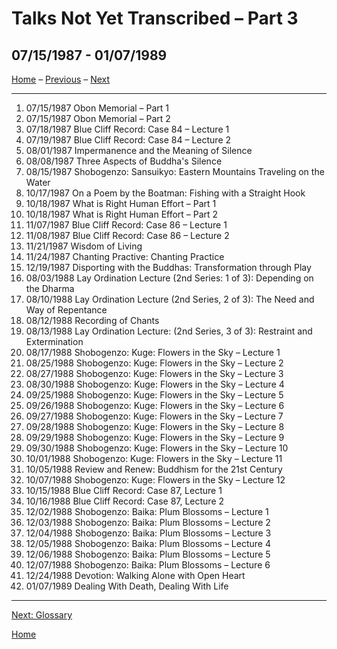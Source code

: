 <a name="0"></a>
# Talks Not Yet Transcribed – Part 3
## 07/15/1987 - 01/07/1989

[Home](index#talks-2) – [Previous](1987-06-27-A-B-and-C-Worlds#0) – [Next](glossary#0)

---
1. 07/15/1987	Obon Memorial – Part 1	
1. 07/15/1987	Obon Memorial – Part 2	
1. 07/18/1987	Blue Cliff Record: Case 84 – Lecture 1
1. 07/19/1987	Blue Cliff Record: Case 84 – Lecture 2
1. 08/01/1987	Impermanence and the Meaning of Silence	
1. 08/08/1987	Three Aspects of Buddha's Silence	
1. 08/15/1987	Shobogenzo: Sansuikyo: Eastern Mountains Traveling on the Water	
1. 10/17/1987	On a Poem by the Boatman: Fishing with a Straight Hook	
1. 10/18/1987	What is Right Human Effort – Part 1
1. 10/18/1987	What is Right Human Effort – Part 2
1. 11/07/1987	Blue Cliff Record: Case 86 – Lecture 1
1. 11/08/1987	Blue Cliff Record: Case 86 – Lecture 2
1. 11/21/1987	Wisdom of Living	
1. 11/24/1987	Chanting Practive: Chanting Practice	
1. 12/19/1987	Disporting with the Buddhas: Transformation through Play	
1. 08/03/1988	Lay Ordination Lecture (2nd Series: 1 of 3): Depending on the Dharma	
1. 08/10/1988	Lay Ordination Lecture (2nd Series, 2 of 3): The Need and Way of Repentance	
1. 08/12/1988	Recording of Chants	
1. 08/13/1988	Lay Ordination Lecture: (2nd Series, 3 of 3): Restraint and Extermination	
1. 08/17/1988	Shobogenzo: Kuge: Flowers in the Sky – Lecture 1
1. 08/25/1988	Shobogenzo: Kuge: Flowers in the Sky – Lecture 2	
1. 08/27/1988	Shobogenzo: Kuge: Flowers in the Sky – Lecture 3	
1. 08/30/1988	Shobogenzo: Kuge: Flowers in the Sky – Lecture 4	
1. 09/25/1988	Shobogenzo: Kuge: Flowers in the Sky – Lecture 5	
1. 09/26/1988	Shobogenzo: Kuge: Flowers in the Sky – Lecture 6	
1. 09/27/1988	Shobogenzo: Kuge: Flowers in the Sky – Lecture 7	
1. 09/28/1988	Shobogenzo: Kuge: Flowers in the Sky – Lecture 8	
1. 09/29/1988	Shobogenzo: Kuge: Flowers in the Sky – Lecture 9	
1. 09/30/1988	Shobogenzo: Kuge: Flowers in the Sky – Lecture 10	
1. 10/01/1988	Shobogenzo: Kuge: Flowers in the Sky – Lecture 11
1. 10/05/1988	Review and Renew: Buddhism for the 21st Century	
1. 10/07/1988	Shobogenzo: Kuge: Flowers in the Sky – Lecture 12	
1. 10/15/1988	Blue Cliff Record: Case 87, Lecture 1	
1. 10/16/1988	Blue Cliff Record: Case 87, Lecture 2
1. 12/02/1988	Shobogenzo: Baika: Plum Blossoms – Lecture 1	
1. 12/03/1988	Shobogenzo: Baika: Plum Blossoms – Lecture 2	
1. 12/04/1988	Shobogenzo: Baika: Plum Blossoms – Lecture 3	
1. 12/05/1988	Shobogenzo: Baika: Plum Blossoms – Lecture 4	
1. 12/06/1988	Shobogenzo: Baika: Plum Blossoms – Lecture 5	
1. 12/07/1988	Shobogenzo: Baika: Plum Blossoms – Lecture 6
1. 12/24/1988	Devotion: Walking Alone with Open Heart	
1. 01/07/1989	Dealing With Death, Dealing With Life

---
[Next: Glossary](glossary#0)

[Home](index#talks-3)
